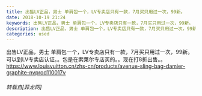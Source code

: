 ```yaml
---
title: 出售LV正品，男士 单肩包一个，LV专卖店只有一款，7月买只用过一次，99新。
date: 2018-10-19 21:24
keywords: 出售LV正品，男士 单肩包一个，LV专卖店只有一款，7月买只用过一次，99新。
description: 出售LV正品，男士 单肩包一个，LV专卖店只有一款，7月买只用过一次，99新。可以到LV专卖店认证。。包是在索莱尔专店买的。。现在打8折出售。。https://www.louisvuitton.cn/zhs-cn/products/avenue-sling-bag-damier-graphite-nvprod110017v
categories: used
---
```

<td class="t_f" id="postmessage_2115429">

出售LV正品，男士 单肩包一个，LV专卖店只有一款，7月买只用过一次，99新。<br/>
可以到LV专卖店认证。。包是在索莱尔专店买的。。现在打8折出售。。<br/>
https://www.louisvuitton.cn/zhs-cn/products/avenue-sling-bag-damier-graphite-nvprod110017v</td>
###### 转载自[菲龙网]